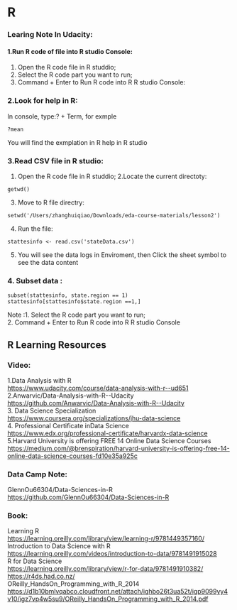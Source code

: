 # R
### Learing Note In Udacity:
#### 1.Run R code of file into R studio Console:
1. Open the R code file in R studdio;
2. Select the R code part you want to run;
3. Command + Enter to Run R code into R R studio Console:

### 2.Look for help in R:
In console, type:? + Term, for  exmple
```
?mean
```
You will find the exmplation in R help in R studio

### 3.Read CSV file in R studio:
1. Open the R code file in R studdio;
2.Locate the current directoty:
```
getwd()
```
3. Move to R file directry:
```
setwd('/Users/zhanghuiqiao/Downloads/eda-course-materials/lesson2')
```
4. Run the file:
```
stattesinfo <- read.csv('stateData.csv')
```
5. You will see the data logs in Enviroment, then Click the sheet symbol to see the data content

### 4. Subset data :
```
subset(stattesinfo, state.region == 1)
stattesinfo[stattesinfo$state.region ==1,]
```
Note :1. Select the R code part you want to run;
      <br>2. Command + Enter to Run R code into R R studio Console


## R Learning Resources
### Video:
1.Data Analysis with R
<br>https://www.udacity.com/course/data-analysis-with-r--ud651
<br>2.Anwarvic/Data-Analysis-with-R--Udacity
<br>https://github.com/Anwarvic/Data-Analysis-with-R--Udacity
<br>3. Data Science Specialization
<br>https://www.coursera.org/specializations/jhu-data-science
<br>4. Professional Certificate inData Science
<br>https://www.edx.org/professional-certificate/harvardx-data-science
<br>5.Harvard University is offering FREE 14 Online Data Science Courses
<br>https://medium.com/@brenspiration/harvard-university-is-offering-free-14-online-data-science-courses-fd10e35a925c

### Data Camp Note:
GlennOu66304/Data-Sciences-in-R
<br>https://github.com/GlennOu66304/Data-Sciences-in-R

### Book:
Learning R
<br>https://learning.oreilly.com/library/view/learning-r/9781449357160/
<br>Introduction to Data Science with R
<br>https://learning.oreilly.com/videos/introduction-to-data/9781491915028
<br>R for Data Science
<br>https://learning.oreilly.com/library/view/r-for-data/9781491910382/
<br>https://r4ds.had.co.nz/
<br>OReilly_HandsOn_Programming_with_R_2014
<br>https://d1b10bmlvqabco.cloudfront.net/attach/ighbo26t3ua52t/igp9099yy4v10/igz7vp4w5su9/OReilly_HandsOn_Programming_with_R_2014.pdf
